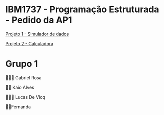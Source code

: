 # IBM1737 - Programação Estruturada - Pedido da AP1

[Projeto 1 - Simulador de dados](https://github.com/alvesskaio/AP1#:~:text=1%20minute%20ago-,ap1%2Dcalculadora.py,-Renomeacao%20dos%20arquivos)

[Projeto 2 - Calculadora](https://github.com/alvesskaio/AP1/tree/main#:~:text=ap1%2Dcalculadora.py-,Renomeacao%20dos%20arquivos%20e%20codigo%20mais%20simplificado,-2%20minutes%20ago)

# Grupo 1

🧔🏻‍♂️ Gabriel Rosa 

👨🏽 Kaio Alves

👱🏻‍♂️ Lucas De Vicq

👩🏻Fernanda
